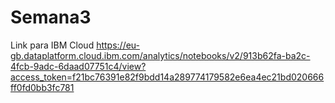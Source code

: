 # Semana3
Link para IBM Cloud
https://eu-gb.dataplatform.cloud.ibm.com/analytics/notebooks/v2/913b62fa-ba2c-4fcb-9adc-6daad07751c4/view?access_token=f21bc76391e82f9bdd14a289774179582e6ea4ec21bd020666ff0fd0bb3fc781
